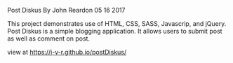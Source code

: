 Post Diskus
By John Reardon
05 16 2017

This project demonstrates use of HTML, CSS, SASS, Javascrip, and jQuery. Post Diskus is a simple blogging application. It allows users to submit post as well as comment on post. 

view at https://j-v-r.github.io/postDiskus/
